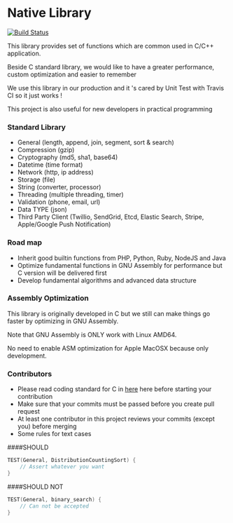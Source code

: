 # Native Library

[![Build Status](https://travis-ci.com/foodtiny/native.svg?token=p64HTBqDyw43Lh5iDLxP&branch=master)](https://travis-ci.com/foodtiny/native)

This library provides set of functions which are common used in C/C++ application.

Beside C standard library, we would like to have a greater performance, custom optimization and easier to remember

We use this library in our production and it 's cared by Unit Test with Travis CI so it just works !

This project is also useful for new developers in practical programming 

### Standard Library
- General (length, append, join, segment, sort & search)
- Compression (gzip)
- Cryptography (md5, sha1, base64)
- Datetime (time format)
- Network (http, ip address)
- Storage (file)
- String (converter, processor)
- Threading (multiple threading, timer)
- Validation (phone, email, url)
- Data TYPE (json)
- Third Party Client (Twillio, SendGrid, Etcd, Elastic Search, Stripe, Apple/Google Push Notification)

### Road map
- Inherit good builtin functions from PHP, Python, Ruby, NodeJS and Java
- Optimize fundamental functions in GNU Assembly for performance but C version will be delivered first
- Develop fundamental algorithms and advanced data structure

### Assembly Optimization
This library is originally developed in C but we still can make things go faster by optimizing in GNU Assembly.

Note that GNU Assembly is ONLY work with Linux AMD64.

No need to enable ASM optimization for Apple MacOSX because only development.

### Contributors
- Please read coding standard for C in [here](https://www.gnu.org/prep/standards/html_node/Writing-C.html) here before starting your contribution
- Make sure that your commits must be passed before you create pull request
- At least one contributor in this project reviews your commits (except you) before merging
- Some rules for text cases


####SHOULD
```c
TEST(General, DistributionCountingSort) {
    // Assert whatever you want
}
```

####SHOULD NOT
```c
TEST(General, binary_search) {
    // Can not be accepted
}
```